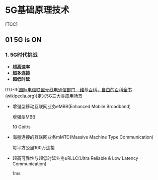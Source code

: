 # 5G基础原理技术

[TOC]

## 01 5G is ON

### 1. 5G时代挑战

+ **超高速率**
+ **超多连接**
+ **超低时延**

ITU-R([国际电信联盟无线电通信部门 - 维基百科，自由的百科全书 (wikipedia.org)](https://zh.wikipedia.org/wiki/国际电信联盟无线电通信部门))定义5G三大类应用场景

+ 增强型移动互联网业务eMBB(Enhanced Mobile Broadband)

  增强型MBB

  10 Gbit/s

+ 海量连接的互联网业务mMTC(Massive Machine Type Communication)

  每平方公里100万连接

+ 超高可靠性与超低时延业务uRLLC(Ultra Reliable & Low Latency Communication)

  1ms



